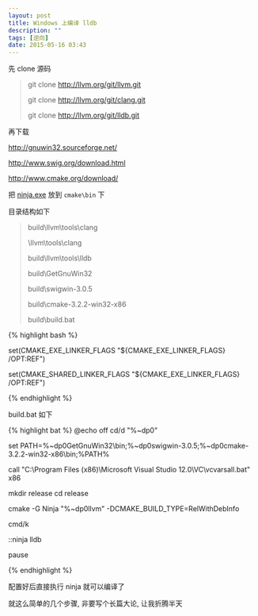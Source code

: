 ```yaml
---
layout: post
title: Windows 上编译 lldb
description: ""
tags: [逆向]
date: 2015-05-16 03:43
---
```


先 clone 源码

>   git clone http://llvm.org/git/llvm.git
>
>   git clone http://llvm.org/git/clang.git
>
>   git clone http://llvm.org/git/lldb.git

再下载

<http://gnuwin32.sourceforge.net/>

<http://www.swig.org/download.html>

<http://www.cmake.org/download/>

把 [ninja.exe]({{site.url}}/bin/Tools/ninja.exe) 放到 ```cmake\bin``` 下

目录结构如下

> build\llvm\tools\clang
>
> \llvm\tools\clang
>
>build\llvm\tools\lldb
>
>build\GetGnuWin32
>
>build\swigwin-3.0.5
>
>build\cmake-3.2.2-win32-x86
>
>build\build.bat

{% highlight bash %}

set(CMAKE_EXE_LINKER_FLAGS "${CMAKE_EXE_LINKER_FLAGS} /OPT:REF")

set(CMAKE_SHARED_LINKER_FLAGS "${CMAKE_EXE_LINKER_FLAGS} /OPT:REF")

{% endhighlight %}


build.bat 如下

{% highlight bat %}
@echo off
cd/d "%~dp0"

set PATH=%~dp0GetGnuWin32\bin;%~dp0swigwin-3.0.5;%~dp0cmake-3.2.2-win32-x86\bin;%PATH%

call "C:\Program Files (x86)\Microsoft Visual Studio 12.0\VC\vcvarsall.bat" x86

mkdir release
cd release

cmake -G Ninja "%~dp0llvm" -DCMAKE_BUILD_TYPE=RelWithDebInfo

cmd/k

::ninja lldb

pause

{% endhighlight %}

配置好后直接执行 ninja 就可以编译了

就这么简单的几个步骤, 非要写个长篇大论, 让我折腾半天
